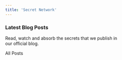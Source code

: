 ```yaml
---
title: 'Secret Network'
---
```


<!-- Hero Video -->
<column class="card-variant" mode="normal">
  <block>
    <home-hero /><!-- CMS: Home - Hero -->
  </block>
</column>


<!-- Getting started -->
<column>
  <block>
    <card-cta class="orientation-horizontal accent-purple" cardId="card_1" imageWidth="1200" imageHeight="500"/><!-- CMS: Home - CTA Cards -->
  </block>
</column>

<!-- Card collection -->
<column class="spacer-s" number="3" number-m="1" number-s="1">
  <block>
    <card-cta class="orientation-vertical accent-blue" cardId="card_2" imageWidth="630" imageHeight="500"/><!-- CMS: Home - CTA Cards -->
  </block>
  <block>
    <card-cta class="orientation-vertical accent-green" cardId="card_3" imageWidth="630" imageHeight="500"/><!-- CMS: Home - CTA Cards -->
  </block>
  <block>
    <card-cta class="orientation-vertical accent-orange" cardId="card_4" imageWidth="630" imageHeight="500"/><!-- CMS: Home - CTA Cards -->
  </block>
</column>

<!-- Want to build a better internet -->
<column class="spacer-s">
  <block>
    <home-explainer /><!-- CMS: Home - Explainer -->
  </block>
</column>

  <!-- Top Announcement -->
<column mode="full">
  <block class="no-padding">
    <home-announcements location="top" /><!-- CMS: Home - Announcements -->
  </block>
</column>

<!-- Block header -->
<column class="block-header" number="2" number-m="1" number-s="1">
  <block>

  ### Latest Blog Posts
  Read, watch and absorb the secrets that we publish in<br/>our official blog.

  </block>
  <block>
    <btn url="/blog/">All Posts</btn>
  </block>
</column>

<!-- Blog cards -->
<column class="spacer-s">
  <block>
    <blog-latest-posts class="latest-blog-cards"></blog-latest-posts>
  </block>
</column>

<!-- Announcement -->
<column mode="full">
  <block class="no-padding">
    <home-announcements location="bottom" /><!-- CMS: Home - Announcements -->
  </block>
</column>

<!-- Home featured media -->
<column mode="full">
  <block>
    <home-featured-media /><!-- CMS: Home - Featured Media -->
  </block>
</column>

<!-- media channels -->
<column class="spacer-s">
  <block>
    <media-channels />
  </block>
</column>
